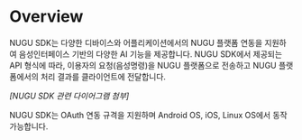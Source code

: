 # Overview

NUGU SDK는 다양한 디바이스와 어플리케이션에서의 NUGU 플랫폼 연동을 지원하여 음성인터페이스 기반의 다양한 AI 기능을 제공합니다. NUGU SDK에서 제공되는 API 형식에 따라, 이용자의 요청\(음성명령\)을 NUGU 플랫폼으로 전송하고 NUGU 플랫폼에서의 처리 결과를 클라이언트에 전달합니다.

_\[NUGU SDK 관련 다이어그램 첨부\]_

NUGU SDK는 OAuth 연동 규격을 지원하며 Android OS, iOS, Linux OS에서 동작 가능합니다.

